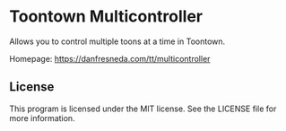 ﻿# Toontown Multicontroller
Allows you to control multiple toons at a time in Toontown.

Homepage: https://danfresneda.com/tt/multicontroller

## License
This program is licensed under the MIT license. See the LICENSE file for more information.
